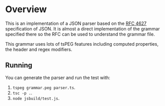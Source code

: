 # Overview

This is an implementation of a JSON parser based on the
[RFC 4627](https://www.ietf.org/rfc/rfc4627.txt) specification of JSON. It is almost
a direct implementation of the grammar specified there so the RFC can be used to understand
the grammar file.

This grammar uses lots of tsPEG features including computed properties, the header
and regex modifiers.

## Running

You can generate the parser and run the test with:
1. `tspeg grammar.peg parser.ts`.
2. `tsc -p .`.
2. `node jsbuild/test.js`.
